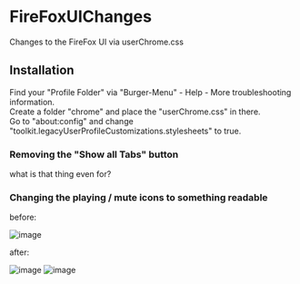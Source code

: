 # FireFoxUIChanges
Changes to the FireFox UI via userChrome.css

## Installation
Find your "Profile Folder" via "Burger-Menu" - Help - More troubleshooting information.  
Create a folder "chrome" and place the "userChrome.css" in there.  
Go to "about:config" and change "toolkit.legacyUserProfileCustomizations.stylesheets" to true.

### Removing the "Show all Tabs" button
what is that thing even for?

### Changing the playing / mute icons to something readable
before:

![image](https://github.com/user-attachments/assets/fcdb4048-fdaa-4a19-80a6-74aa0d7b764b)

after:

![image](https://github.com/user-attachments/assets/cdd73d95-4ba4-4006-8716-797af1c49d7b)
![image](https://github.com/user-attachments/assets/13690803-f549-43d1-8789-324db031c206)
